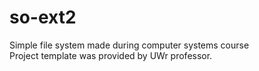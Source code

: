 # so-ext2
Simple file system made during computer systems course\
Project template was provided by UWr professor.
